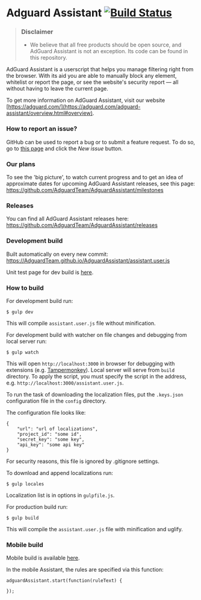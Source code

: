 # Adguard Assistant [![Build Status](https://travis-ci.org/AdguardTeam/AdguardAssistant.svg?branch=master)](https://travis-ci.org/AdguardTeam/AdguardAssistant)
> ### Disclaimer
> * We believe that all free products should be open source, and AdGuard Assistant is not an exception. Its code can be found in this repository.

AdGuard Assistant is a userscript that helps you manage filtering right from the browser. With its aid you are able to manually block any element, whitelist or report the page, or see the website's security report — all without having to leave the current page.

To get more information on AdGuard Assistant, visit our website [https://adguard.com/](https://adguard.com/adguard-assistant/overview.html#overview).

### How to report an issue?

GitHub can be used to report a bug or to submit a feature request. To do so, go to [this page](https://github.com/AdguardTeam/AdguardAssistant/issues) and click the *New issue* button.

### Our plans

To see the 'big picture', to watch current progress and to get an idea of approximate dates for upcoming AdGuard Assistant releases, see this page: https://github.com/AdguardTeam/AdguardAssistant/milestones

### Releases

You can find all AdGuard Assistant releases here: https://github.com/AdguardTeam/AdguardAssistant/releases

### Development build

Built automatically on every new commit:
https://AdguardTeam.github.io/AdguardAssistant/assistant.user.js

Unit test page for dev build is [here](https://AdguardTeam.github.io/AdguardAssistant/test/).

### How to build

For development build run:

    $ gulp dev

This will compile `assistant.user.js` file without minification.


For development build with watcher on file changes and debugging from local server run:

    $ gulp watch

This will open `http://localhost:3000` in browser for debugging with extensions (e.g. [Tampermonkey](https://chrome.google.com/webstore/detail/tampermonkey/dhdgffkkebhmkfjojejmpbldmpobfkfo)). Local server will serve from `build` directory. To apply the script, you must specify the script in the address, e.g. `http://localhost:3000/assistant.user.js`.

To run the task of downloading the localization files, put the `.keys.json` configuration file in the `config` directory.

The configuration file looks like:

    {
        "url": "url of localizations",
        "project_id": "some id",
        "secret_key": "some key",
        "api_key": "some api key"
    }

For security reasons, this file is ignored by .gitignore settings.

To download and append localizations run:

    $ gulp locales

Localization list is in options in `gulpfile.js`.

For production build run:

    $ gulp build

This will compile the `assistant.user.js` file with minification and uglify.

### Mobile build

Mobile build is available [here](https://AdguardTeam.github.io/AdguardAssistant/mobile/script.js).

In the mobile Assistant, the rules are specified via this function:

```
adguardAssistant.start(function(ruleText) {

});
```
